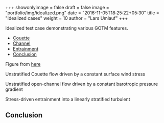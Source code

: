+++
showonlyimage = false
draft = false
image = "portfolio/img/idealized.png"
date = "2016-11-05T18:25:22+05:30"
title = "Idealized cases"
weight = 10
author = "Lars Umlauf"
+++

Idealized test case demonstrating various GOTM features.


-   [Couette](/cases/couette)
-   [Channel](/cases/channel)
-   [Entrainment](/cases/entrainment)
-   [Conclusion](/portfolio/idealized#conclusion)

Figure from [here](https://en.wikipedia.org/wiki/Couette_flow)

<!--more-->

Unstratified Couette flow driven by a constant surface wind stress

Unstratified open-channel flow driven by a constant barotropic pressure gradient

Stress-driven entrainment into a linearly stratified turbulent

Conclusion
----------
